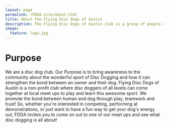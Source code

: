 ```yaml
---
layout: page
permalink: /FDDA-site/about.html
title: About the Flying Disc Dogs of Austin
description: The Flying Disc Dogs of Austin club is a group of people and their dogs who meet to play games with flying discs and who compete in disc dog competitions.
image:
  feature: logo.jpg
---
```

# Purpose

We are a disc dog club. Our Purpose is to bring awareness to the community about the wonderful sport of Disc Dogging and how it can strengthen the bond between an owner and their dog. Flying Disc Dogs of Austin is a non-profit club where disc doggers of all levels can come together at local meet ups to play and learn this awesome sport. We promote the bond between human and dog through play, teamwork and trust! So, whether you're interested in competing, performing at demonstrations, or just want to have a fun way to get your dog's energy out, FDDA invites you to come on out to one of our meet ups and see what disc dogging is all about!
